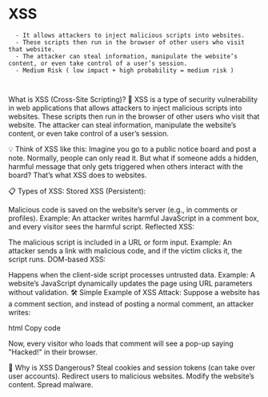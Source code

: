 # XSS

```
  - It allows attackers to inject malicious scripts into websites.
  - These scripts then run in the browser of other users who visit that website.
  - The attacker can steal information, manipulate the website’s content, or even take control of a user’s session.
  - Medium Risk ( low impact + high probability = medium risk )



```


What is XSS (Cross-Site Scripting)? 🤔
XSS is a type of security vulnerability in web applications that allows attackers to inject malicious scripts into websites. These scripts then run in the browser of other users who visit that website. The attacker can steal information, manipulate the website’s content, or even take control of a user’s session.

💡 Think of XSS like this:
Imagine you go to a public notice board and post a note. Normally, people can only read it. But what if someone adds a hidden, harmful message that only gets triggered when others interact with the board? That’s what XSS does to websites.

📋 Types of XSS:
Stored XSS (Persistent):

Malicious code is saved on the website’s server (e.g., in comments or profiles).
Example: An attacker writes harmful JavaScript in a comment box, and every visitor sees the harmful script.
Reflected XSS:

The malicious script is included in a URL or form input.
Example: An attacker sends a link with malicious code, and if the victim clicks it, the script runs.
DOM-based XSS:

Happens when the client-side script processes untrusted data.
Example: A website’s JavaScript dynamically updates the page using URL parameters without validation.
🛠 Simple Example of XSS Attack:
Suppose a website has a comment section, and instead of posting a normal comment, an attacker writes:

html
Copy code
<script>alert('Hacked!');</script>
Now, every visitor who loads that comment will see a pop-up saying "Hacked!" in their browser.

🎯 Why is XSS Dangerous?
Steal cookies and session tokens (can take over user accounts).
Redirect users to malicious websites.
Modify the website’s content.
Spread malware.
